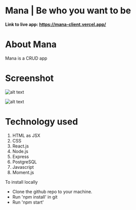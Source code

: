 # Mana | Be who you want to be

**Link to live app: https://mana-client.vercel.app/**

# About Mana

Mana is a CRUD app

# Screenshot

![alt text]()

![alt text]()

# Technology used
1. HTML as JSX
2. CSS
3. React.js
4. Node.js
5. Express
6. PostgreSQL
7. Javascript
8. Moment.js

To install locally
- Clone the github repo to your machine.
- Run 'npm install' in git
- Run 'npm start'

